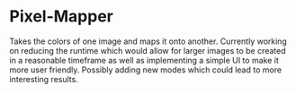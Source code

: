 # Pixel-Mapper
Takes the colors of one image and maps it onto another. Currently working on reducing the runtime which would allow for larger images to be 
created in a reasonable timeframe as well as implementing a simple UI to make it more user friendly. Possibly adding new modes which could 
lead to more interesting results.
